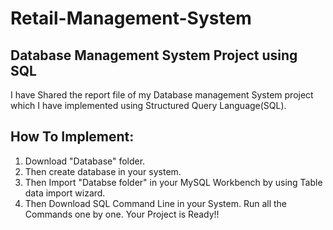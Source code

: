# Retail-Management-System
## Database Management System Project using SQL

I have Shared the report file of my Database management System project which I have implemented using Structured Query Language(SQL).

## How To Implement:

1. Download "Database" folder.
2. Then create database in your system.
3. Then Import "Databse folder" in your MySQL Workbench by using Table data import wizard. 
4. Then Download SQL Command Line in your System. Run all the Commands one by one.
Your Project is Ready!!
